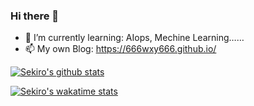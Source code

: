 ### Hi there 👋

- 🌱 I’m currently learning: AIops, Mechine Learning……
- 📫 My own Blog: https://666wxy666.github.io/

[![Sekiro's github stats](https://github-readme-stats.vercel.app/api?username=666WXY666)](https://666wxy666.github.io/)

[![Sekiro's wakatime stats](https://github-readme-stats.vercel.app/api/wakatime?username=Sekiro)](https://666wxy666.github.io/)

<!--
**666WXY666/666WXY666** is a ✨ _special_ ✨ repository because its `README.md` (this file) appears on your GitHub profile.

Here are some ideas to get you started:

- 🔭 I’m currently working on ...
- 🌱 I’m currently learning ...
- 👯 I’m looking to collaborate on ...
- 🤔 I’m looking for help with ...
- 💬 Ask me about ...
- 📫 How to reach me: ...
- 😄 Pronouns: ...
- ⚡ Fun fact: ...
-->
